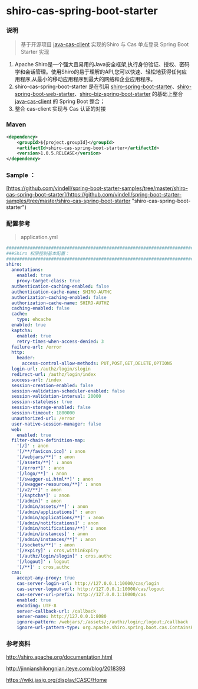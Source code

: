 # shiro-cas-spring-boot-starter


### 说明

 > 基于开源项目 [java-cas-client](https://github.com/apereo/java-cas-client "java-cas-client") 实现的Shiro 与 Cas 单点登录 Spring Boot Starter 实现

1. Apache Shiro是一个强大且易用的Java安全框架,执行身份验证、授权、密码学和会话管理。使用Shiro的易于理解的API,您可以快速、轻松地获得任何应用程序,从最小的移动应用程序到最大的网络和企业应用程序。
2. shiro-cas-spring-boot-starter 是在引用 [shiro-spring-boot-starter](http://mvnrepository.com/artifact/org.apache.shiro/shiro-spring-boot-starter "shiro-spring-boot-starter")、[shiro-spring-boot-web-starter](http://mvnrepository.com/artifact/org.apache.shiro/shiro-spring-boot-web-starter "shiro-spring-boot-web-starter")、[shiro-biz-spring-boot-starter](https://github.com/vindell/shiro-biz-spring-boot-starter "shiro-biz-spring-boot-starter") 的基础上整合 [java-cas-client](https://github.com/apereo/java-cas-client "java-cas-client") 的 Spring Boot 整合；
3. 整合 cas-client 实现与 Cas 认证的对接

### Maven

``` xml
<dependency>
	<groupId>${project.groupId}</groupId>
	<artifactId>shiro-cas-spring-boot-starter</artifactId>
	<version>1.0.5.RELEASE</version>
</dependency>
```

### Sample ： 

[https://github.com/vindell/spring-boot-starter-samples/tree/master/shiro-cas-spring-boot-starter](https://github.com/vindell/spring-boot-starter-samples/tree/master/shiro-cas-spring-boot-starter "shiro-cas-spring-boot-starter")

### 配置参考

 > application.yml
 
``` yml
################################################################################################################  
###Shiro 权限控制基本配置：  
################################################################################################################
shiro:
  annotations: 
    enabled: true
    proxy-target-class: true
  authentication-caching-enabled: false
  authentication-cache-name: SHIRO-AUTHC
  authorization-caching-enabled: false 
  authorization-cache-name: SHIRO-AUTHZ
  caching-enabled: false
  cache:
    type: ehcache
  enabled: true
  kaptcha:
    enabled: true
    retry-times-when-access-denied: 3
  failure-url: /error
  http:
    header:
      access-control-allow-methods: PUT,POST,GET,DELETE,OPTIONS
  login-url: /authz/login/slogin
  redirect-url: /authz/login/index
  success-url: /index
  session-creation-enabled: false
  session-validation-scheduler-enabled: false
  session-validation-interval: 20000
  session-stateless: true
  session-storage-enabled: false
  session-timeout: 1800000
  unauthorized-url: /error
  user-native-session-manager: false
  web: 
    enabled: true
  filter-chain-definition-map: 
    '[/]' : anon
    '[/**/favicon.ico]' : anon
    '[/webjars/**]' : anon
    '[/assets/**]' : anon
    '[/error*]' : anon
    '[/logo/**]' : anon
    '[/swagger-ui.html**]' : anon
    '[/swagger-resources/**]' : anon
    '[/v2/**]' : anon
    '[/kaptcha*]' : anon
    '[/admin]' : anon
    '[/admin/assets/**]' : anon
    '[/admin/applications]' : anon
    '[/admin/applications/**]' : anon
    '[/admin/notifications]' : anon
    '[/admin/notifications/**]' : anon
    '[/admin/instances]' : anon
    '[/admin/instances/**]' : anon
    '[/sockets/**]' : anon
    '[/expiry]' : cros,withinExpiry
    '[/authz/login/slogin]' : cros,authc
    '[/logout]' : logout
    '[/**]' : cros,authc
  cas: 
    accept-any-proxy: true
    cas-server-login-url: http://127.0.0.1:10000/cas/login
    cas-server-logout-url: http://127.0.0.1:10000/cas/logout
    cas-server-url-prefix: http://127.0.0.1:10000/cas
    enabled: true
    encoding: UTF-8
    server-callback-url: /callback
    server-name: http://127.0.0.1:8080
    ignore-pattern: /webjars/;/assets/;/authz/login;/logout;/callback
    ignore-url-pattern-type: org.apache.shiro.spring.boot.cas.ContainsPatternsUrlPatternMatcherStrategy
```

### 参考资料

http://shiro.apache.org/documentation.html

http://jinnianshilongnian.iteye.com/blog/2018398

https://wiki.jasig.org/display/CASC/Home
